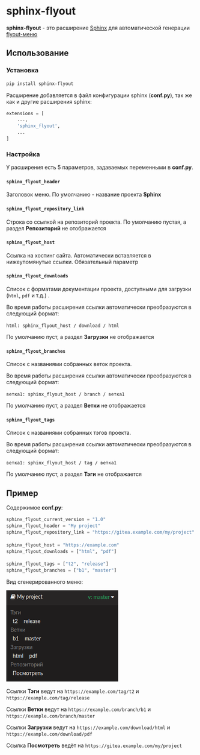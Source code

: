 # sphinx-flyout

**sphinx-flyout** - это расширение [Sphinx](https://www.sphinx-doc.org/en/master/)
для автоматической генерации [flyout-меню](https://docs.readthedocs.io/en/stable/flyout-menu.html) 

## Использование

### Установка

```bash
pip install sphinx-flyout
```

Расширение добавляется в файл конфигурации sphinx (**conf.py**), так же как и другие расширения sphinx:

```python
extensions = [
    ...,
    'sphinx_flyout',
    ...
]
```

### Настройка

У расширения есть 5 параметров, задаваемых переменными в **conf.py**.

#### ``sphinx_flyout_header``

Заголовок меню. По умолчанию - название проекта **Sphinx**

#### ``sphinx_flyout_repository_link``

Строка со ссылкой на репозиторий проекта. По умолчанию пустая,
а раздел **Репозиторий** не отображается

#### ``sphinx_flyout_host``

Ссылка на хостинг сайта. Автоматически вставляется в нижеупомянутые ссылки. 
Обязательный параметр

#### ``sphinx_flyout_downloads``

Список с форматами документации проекта, доступными для загрузки 
(`html`, `pdf` и т.д.) .

Во время работы расширения ссылки автоматически преобразуются в следующий формат:

`html: sphinx_flyout_host / download / html`

По умолчанию пуст, а раздел **Загрузки** не отображается

#### ``sphinx_flyout_branches``

Список с названиями собранных веток проекта.

Во время работы расширения ссылки автоматически преобразуются в следующий формат:

`ветка1: sphinx_flyout_host / branch / ветка1`

По умолчанию пуст, а раздел **Ветки** не отображается

#### ``sphinx_flyout_tags``

Список с названиями собранных тэгов проекта.

Во время работы расширения ссылки автоматически преобразуются в следующий формат:

`ветка1: sphinx_flyout_host / tag / ветка1`

По умолчанию пуст, а раздел **Тэги** не отображается

## Пример

Содержимое **conf.py**:
```python
sphinx_flyout_current_version = "1.0"
sphinx_flyout_header = "My project"
sphinx_flyout_repository_link = "https://gitea.example.com/my/project"

sphinx_flyout_host = "https://example.com"
sphinx_flyout_downloads = ["html", "pdf"]

sphinx_flyout_tags = ["t2", "release"]
sphinx_flyout_branches = ["b1", "master"]
```

Вид сгенерированного меню:

![flyout](docs/images/menu.png)

Ссылки **Тэги** ведут на `https://example.com/tag/t2` и `https://example.com/tag/release`

Ссылки **Ветки** ведут на `https://example.com/branch/b1` и `https://example.com/branch/master`

Ссылки **Загрузки** ведут на `https://example.com/download/html` и `https://example.com/download/pdf`

Ссылка **Посмотреть** ведёт на `https://gitea.example.com/my/project`